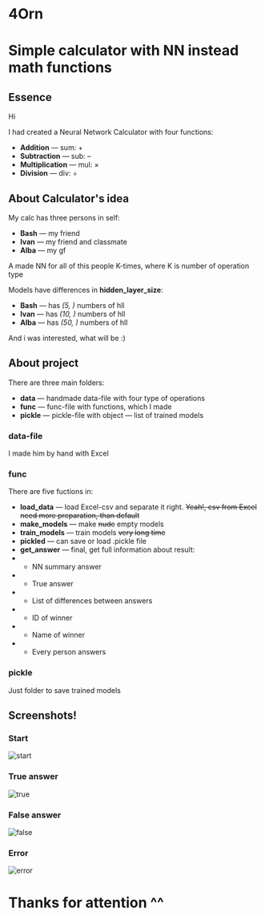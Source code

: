# 4Orn
# Simple calculator with NN instead math functions

## Essence

Hi 

I had created a Neural Network Calculator with four functions:

- **Addition** — sum: +
- **Subtraction** — sub: –
- **Multiplication** — mul: ×
- **Division** — div: ÷

## About Calculator's idea

My calc has three persons in self:

- **Bash** — my friend
- **Ivan** — my friend and classmate
- **Alba** — my gf

A made NN for all of this people K-times, where K is number of operation type

Models have differences in **hidden_layer_size**:

- **Bash** — has *(5, )* numbers of hll
- **Ivan** — has *(10, )* numbers of hll
- **Alba** — has *(50, )* numbers of hll

And i was interested, what will be :)

## About project

There are three main folders:

- **data** — handmade data-file with four type of operations
- **func** — func-file with functions, which I made 
- **pickle** — pickle-file with object — list of trained models

### data-file

I made him by hand with Excel

### func

There are five fuctions in:

- **load_data** — load Excel-csv and separate it right. ~~Yeah!, csv from Excel need more preparation, than default~~
- **make_models** — make ~~nude~~ empty models
- **train_models** — train models ~~very long time~~
- **pickled** — can save or load .pickle file
- **get_answer** — final, get full information about result:
- - NN summary answer
- - True answer
- - List of differences between answers
- - ID of winner
- - Name of winner
- - Every person answers

### pickle

Just  folder to save trained models

## Screenshots!

### Start 

![start](img/start.png)

### True answer

![true](img/true.png)

### False answer

![false](img/false.png)

### Error

![error](img/error.png)

# Thanks for attention ^^


